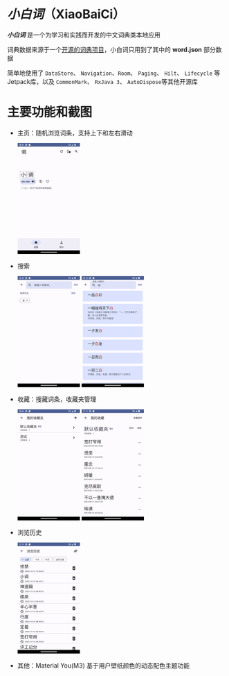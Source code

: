 # ***小白词***（XiaoBaiCi）  

***小白词*** 是一个为学习和实践而开发的中文词典类本地应用  

词典数据来源于一个[开源的词典项目](https://github.com/mapull/chinese-dictionary "汉语拼音辞典")，小白词只用到了其中的 **word.json** 部分数据  

简单地使用了 `DataStore`、 `Navigation`、`Room`、 `Paging`、 `Hilt`、 `Lifecycle` 等Jetpack库，以及 `CommonMark`、 `RxJava 3`、 `AutoDispose`等其他开源库  

# 主要功能和截图

- 主页：随机浏览词条，支持上下和左右滑动

    <img src="./screenshots/home.png" width="30%" height="30%" alt="主页截图" />  

- 搜索

    <img src="./screenshots/search.png" width="30%" height="30%" alt="搜索截图" />
    <img src="./screenshots/search-result.png" width="30%" height="30%" alt="搜索结果截图" />

- 收藏：搜藏词条，收藏夹管理

    <img src="./screenshots/favorites.png" width="30%" height="30%" alt="收藏夹截图" /> 
    <img src="./screenshots/favorite.png" width="30%" height="30%" alt="收藏词条截图" /> 

- 浏览历史

    <img src="./screenshots/browsing-history.png" width="30%" height="30%" alt="浏览历史截图" /> 

- 其他：Material You(M3) 基于用户壁纸颜色的动态配色主题功能